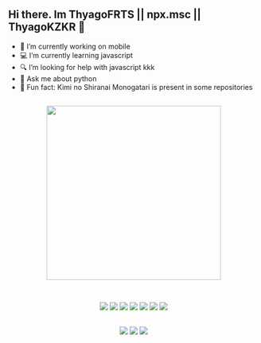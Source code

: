 ## Hi there. Im ThyagoFRTS || npx.msc || ThyagoKZKR 👋

- 🔭 I’m currently working on mobile
- 💻 I’m currently learning javascript
- 🔍 I’m looking for help with javascript kkk
- 💬 Ask me about python
- 📌 Fun fact: Kimi no Shiranai Monogatari is present in some repositories

##

<p align="center">
	<a href = "#"><img src="https://c.tenor.com/zvWdei-o1BIAAAAC/anime.gif" width="350" ></a>
</p>
<br>
<div>
	<p align="center">
		<a href= "https://www.javascript.com/"><img src="https://img.shields.io/badge/JavaScript-FFCC33?style=for-the-badge&logo=javascript&logoColor=000000"></a>
        	<a href = "https://docs.microsoft.com/pt-br/cpp/cpp/?view=msvc-170"><img src="https://img.shields.io/badge/c%2B%2B-2d2a55?style=for-the-badge&logo=cplusplus&logoColor=white"></a>
		<a href = "https://www.python.org/"><img src="https://img.shields.io/badge/Python-00599C?style=for-the-badge&logo=python&logoColor=ffda61"></a>
        	<a href = "https://kotlinlang.org/"><img src="https://img.shields.io/badge/Kotlin-9966FF?&style=for-the-badge&logo=kotlin&logoColor=white"></a>
		<a href = "https://kotlinlang.org/"><img src="https://img.shields.io/badge/Java-ffffff?&style=for-the-badge&logo=java&logoColor=red"></a>
		<a href = "https://www.typescriptlang.org/"><img src="https://img.shields.io/badge/Typescript-082e5e?&style=for-the-badge&logo=typescript&logoColor=0076c7"></a>
		<a href = "https://reactnative.dev/"><img src="https://img.shields.io/badge/React Native-20232a?&style=for-the-badge&logo=react&logoColor=61dafb"></a>
	</p>
</div>	

##

<div>
	<p align="center">
		<a href= "kzkr.thyago@gmail.com"><img src="https://img.shields.io/badge/gmail-c3221f?style=for-the-badge&logo=gmail&logoColor=white"></a>
        	<a href = "https://discord.gg/hxURAenW"><img src="https://img.shields.io/badge/Discord-2d2a55?style=for-the-badge&logo=discord&logoColor=white"></a>
		<a href = "https://www.youtube.com/channel/UC2v6yEKAgPjfH1p3EEJDGAw"><img src="https://img.shields.io/badge/Youtube-ffffff?style=for-the-badge&logo=youtube&logoColor=ff0000"></a>
	</p>
</div>	


